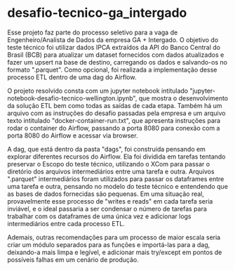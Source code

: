 # desafio-tecnico-ga_intergado
Esse projeto faz parte do processo seletivo para a vaga de Engenheiro/Analista de Dados da empresa GA + Intergado. O objetivo do teste técnico foi utilizar dados IPCA extraídos da API do Banco Central do Brasil (BCB) para atualizar um dataset fornecidos com dados atualizados e fazer um upsert na base de destino, carregando os dados e salvando-os no formato ".parquet". Como opcional, foi realizada a implementação desse processo ETL dentro de uma dag do Airflow.

O projeto resolvido consta com um jupyter notebook intitulado "jupyter-notebook-desafio-tecnico-wellington.ipynb", que mostra o desenvolvimento da solução ETL bem como todas as saídas de cada etapa. Também há um arquivo com as instruções do desafio passadas pela empresa e um arquivo texto intitulado "docker-container-run.txt", que apresenta instruções para rodar o container do Airflow, passando a porta 8080 para conexão com a porta 8080 do Airflow e acessar via browser.

A dag, que está dentro da pasta "dags", foi construída pensando em explorar diferentes recursos do Airflow. Ela foi dividida em tarefas tentando preservar o Escopo do teste técnico, utilizando o XCom para passar o diretório dos arquivos intermediários entre uma tarefa e outra. Arquivos ".parquet" intermediários foram utilizados para passar os dataframes entre uma tarefa e outra, pensando no modelo do teste técnico e entendendo que as bases de dados fornecidas são pequenas. Em uma situação real, provavelmente esse processo de "writes e reads" em cada tarefa seria inviável, e o ideal passaria a ser condensar o número de tarefas para trabalhar com os dataframes de uma única vez e adicionar logs intermediários entre cada processo ETL.

Ademais, outras recomendações para um processo de maior escala seria criar um módulo separados para as funções e importá-las para a dag, deixando-a mais limpa e legível, e adicionar mais try/except em pontos de possíveis falhas em um cenário de produção.